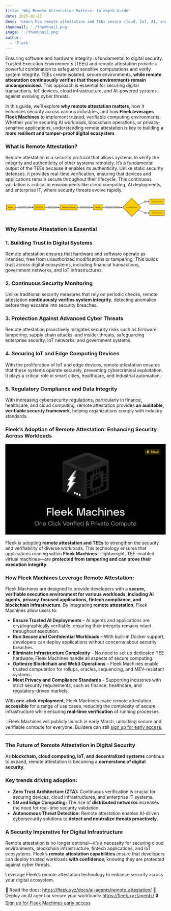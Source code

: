 ```yaml
---
title: 'Why Remote Attestation Matters: In-depth Guide'
date: 2025-02-21
desc: 'Learn how remote attestation and TEEs secure cloud, IoT, AI, and blockchain workloads. Discover how Fleek Machines enable trusted, verifiable computing.'
thumbnail: './thumbnail.png'
image: './thumbnail.png'
author:
  - 'Fleek'
---
```


Ensuring software and hardware integrity is fundamental to digital security. Trusted Execution Environments (TEEs) and remote attestation provide a powerful combination to safeguard sensitive computations and verify system integrity. TEEs create isolated, secure environments, **while remote attestation continuously verifies that these environments remain uncompromised.** This approach is essential for securing digital transactions, IoT devices, cloud infrastructure, and AI-powered systems against evolving cyber threats.

In this guide, we’ll explore **why remote attestation matters**, how it enhances security across various industries, and how **Fleek leverages Fleek Machines** to implement trusted, verifiable computing environments. Whether you're securing AI workloads, blockchain operations, or privacy-sensitive applications, understanding remote attestation is key to building a **more resilient and tamper-proof digital ecosystem**.

### **What is Remote Attestation?**

Remote attestation is a security protocol that allows systems to verify the integrity and authenticity of other systems remotely. It’s a fundamental output of the TEEs because it enables its authenticity. Unlike static security defenses, it provides real-time verification, ensuring that devices and applications remain secure throughout their lifecycle. This continuous validation is critical in environments like cloud computing, AI deployments, and enterprise IT, where security threats evolve rapidly.

![](./remoteat.png)

### **Why Remote Attestation is Essential**

### **1. Building Trust in Digital Systems**

Remote attestation ensures that hardware and software operate as intended, free from unauthorized modifications or tampering. This builds trust across digital ecosystems, including financial transactions, government networks, and IoT infrastructures.

### **2. Continuous Security Monitoring**

Unlike traditional security measures that rely on periodic checks, remote attestation **continuously verifies system integrity**, detecting anomalies before they escalate into security breaches.

### **3. Protection Against Advanced Cyber Threats**

Remote attestation proactively mitigates security risks such as firmware tampering, supply chain attacks, and insider threats, safeguarding enterprise security, IoT networks, and government systems.

### **4. Securing IoT and Edge Computing Devices**

With the proliferation of IoT and edge devices, remote attestation ensures that these systems operate securely, preventing cybercriminal exploitation. It plays a critical role in smart cities, healthcare, and industrial automation.

### **5. Regulatory Compliance and Data Integrity**

With increasing cybersecurity regulations, particularly in finance, healthcare, and cloud computing, remote attestation provides **an auditable, verifiable security framework**, helping organizations comply with industry standards.

### **Fleek’s Adoption of Remote Attestation: Enhancing Security Across Workloads**

![](./fleekmachines.png)

Fleek is adopting **remote attestation and TEEs** to strengthen the security and verifiability of diverse workloads. This technology ensures that applications running within **Fleek Machines**—lightweight, TEE-enabled virtual machines—are **protected from tampering and can prove their execution integrity**.

### **How Fleek Machines Leverage Remote Attestation:**

Fleek Machines are designed to provide developers with a **secure, verifiable execution environment for various workloads, including AI agents, privacy-focused applications, fintech compliance, and blockchain infrastructure**. By integrating **remote attestation**, Fleek Machines allow users to:

- **Ensure Trusted AI Deployments** – AI agents and applications are cryptographically verifiable, ensuring their integrity remains intact throughout execution.
- **Run Secure and Confidential Workloads** – With built-in Docker support, developers can deploy applications without concerns about security breaches.
- **Eliminate Infrastructure Complexity** – No need to set up dedicated TEE hardware; Fleek Machines handle all aspects of secure computing.
- **Optimize Blockchain and Web3 Operations** – Fleek Machines enable trusted computation for rollups, oracles, sequencing, and MEV-resistant systems.
- **Meet Privacy and Compliance Standards** – Supporting industries with strict security requirements, such as finance, healthcare, and regulatory-driven markets.

With **one-click deployment**, Fleek Machines make remote attestation **accessible** for a range of use cases, reducing the complexity of secure infrastructure while ensuring **real-time verification** of running processes.

💡Fleek Machines will publicly launch in early March, unlocking secure and verifiable compute for everyone. Builders can still [sign up for early access,](https://fleek.typeform.com/machinesaccess)

---

### **The Future of Remote Attestation in Digital Security**

As **blockchain, cloud computing, IoT, and decentralized systems** continue to expand, remote attestation is becoming a **cornerstone of digital security**.

### **Key trends driving adoption:**

- **Zero Trust Architecture (ZTA):** Continuous verification is crucial for securing devices, cloud infrastructures, and enterprise IT systems.
- **5G and Edge Computing:** The rise of **distributed networks** increases the need for real-time security validation.
- **Autonomous Threat Detection:** Remote attestation enables AI-driven cybersecurity solutions to **detect and neutralize threats proactively**.

### **A Security Imperative for Digital Infrastructure**

Remote attestation is no longer optional—it’s a necessity for securing cloud environments, blockchain infrastructure, fintech applications, and IoT ecosystems. Fleek’s **remote attestation capabilities** ensure that developers can deploy trusted workloads **with confidence**, knowing they are protected against cyber threats.

Leverage Fleek’s remote attestation technology to enhance security across your digital ecosystem.

📖 Read the docs: https://fleek.xyz/docs/ai-agents/remote_attestation/
🚀 Deploy an AI agent or secure your workloads: https://fleek.xyz/agents/
🔒 [Sign up for Fleek Machines early access](https://fleek.typeform.com/machinesaccess)
